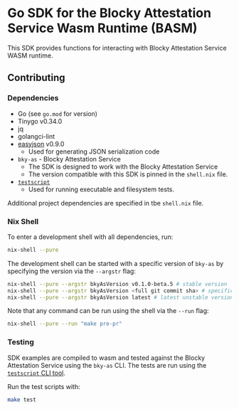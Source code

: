 # Go SDK for the Blocky Attestation Service Wasm Runtime (BASM)

This SDK provides functions for interacting with Blocky Attestation Service
WASM runtime.

## Contributing

### Dependencies

- Go (see `go.mod` for version)
- Tinygo v0.34.0
- jq
- golangci-lint
- [easyjson](https://github.com/mailru/easyjson) v0.9.0
    - Used for generating JSON serialization code
- `bky-as` - Blocky Attestation Service
    - The SDK is designed to work with the Blocky Attestation Service
    - The version compatible with this SDK is pinned in the `shell.nix` file.
- [`testscript`](https://pkg.go.dev/github.com/rogpeppe/go-internal/testscript)
  - Used for running executable and filesystem tests.

Additional project dependencies are specified in tbe `shell.nix` file.

### Nix Shell

To enter a development shell with all dependencies, run:

```bash
nix-shell --pure
```

The development shell can be started with a specific version of `bky-as` by
specifying the version via the `--argstr` flag:

```bash
nix-shell --pure --argstr bkyAsVersion v0.1.0-beta.5 # stable version
nix-shell --pure --argstr bkyAsVersion <full git commit sha> # specific unstable version
nix-shell --pure --argstr bkyAsVersion latest # latest unstable version
```

Note that any command can be run using the shell via the `--run` flag:

```bash
nix-shell --pure --run "make pre-pr"
```

### Testing

SDK examples are compiled to wasm and tested against the Blocky Attestation
Service using the `bky-as` CLI. The tests are run using the [`testscript`
CLI tool](https://pkg.go.dev/github.com/rogpeppe/go-internal/testscript).

Run the test scripts with:

```bash
make test
```
